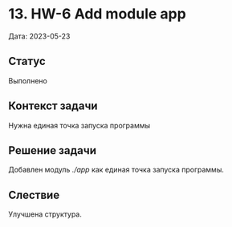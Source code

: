 # 13. HW-6 Add module app

Дата: 2023-05-23

## Статус

Выполнено

## Контекст задачи

Нужна единая точка запуска программы

## Решение задачи

Добавлен модуль _./app_ как единая точка запуска программы.

## Слествие

Улучшена структура.
